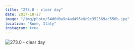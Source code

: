 ```yaml
---
title: "273.0 - clear day"
date: 2017-10-27
image: "/img/photo/54d0d0a9c4ad495e8c9c352569ac556b.jpg"
location: "Rome, Italy"
instagram: true
---
```


![273.0 - clear day](/img/photo/54d0d0a9c4ad495e8c9c352569ac556b.jpg)

